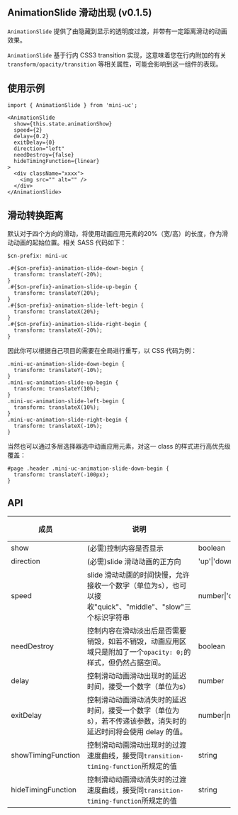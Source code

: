 ## AnimationSlide 滑动出现 (v0.1.5)

`AnimationSlide` 提供了由隐藏到显示的透明度过渡，并带有一定距离滑动的动画效果。

`AnimationSlide` 基于行内 CSS3 transition 实现，这意味着您在行内附加的有关 `transform/opacity/transition` 等相关属性，可能会影响到这一组件的表现。

## 使用示例

```
import { AnimationSlide } from 'mini-uc';

<AnimationSlide
  show={this.state.animationShow}
  speed={2}
  delay={0.2}
  exitDelay={0}
  direction="left"
  needDestroy={false}
  hideTimingFunction={linear}
>
  <div className="xxxx">
    <img src="" alt="" />
  </div>
</AnimationSlide>
```

## 滑动转换距离

默认对于四个方向的滑动，将使用动画应用元素的20%（宽/高）的长度，作为滑动动画的起始位置。相关 SASS 代码如下：

```
$cn-prefix: mini-uc

.#{$cn-prefix}-animation-slide-down-begin {
  transform: translateY(-20%);
}
.#{$cn-prefix}-animation-slide-up-begin {
  transform: translateY(20%);
}
.#{$cn-prefix}-animation-slide-left-begin {
  transform: translateX(20%);
}
.#{$cn-prefix}-animation-slide-right-begin {
  transform: translateX(-20%);
}
```

因此你可以根据自己项目的需要在全局进行重写，以 CSS 代码为例：

```
.mini-uc-animation-slide-down-begin {
  transform: translateY(-10%);
}
.mini-uc-animation-slide-up-begin {
  transform: translateY(10%);
}
.mini-uc-animation-slide-left-begin {
  transform: translateX(10%);
}
.mini-uc-animation-slide-right-begin {
  transform: translateX(-10%);
}
```

当然也可以通过多层选择器选中动画应用元素，对这一 class 的样式进行高优先级覆盖：

```
#page .header .mini-uc-animation-slide-down-begin {
  transform: translateY(-100px);
}
```

## API

| 成员 | 说明 | 类型 | 默认值 | 版本 |
| --- | --- | --- | --- | --- |
| show | (必需)控制内容是否显示 | boolean | false | |
| direction | (必需)slide 滑动动画的正方向 | 'up'\|'down'\|'left'\|'right'| 'down' | |
| speed | slide 滑动动画的时间快慢，允许接收一个数字（单位为s），也可以接收"quick"、"middle"、"slow"三个标识字符串 | number\|'quick'\|'slow'\|'middle' | 0.5 | |
| needDestroy | 控制内容在滑动淡出后是否需要销毁，如若不销毁，动画应用区域只是附加了一个`opacity: 0;`的样式，但仍然占据空间。 | boolean | false | |
| delay | 控制滑动动画滑动出现时的延迟时间，接受一个数字（单位为s） | number | 0 | |
| exitDelay | 控制滑动动画滑动消失时的延迟时间，接受一个数字（单位为s），若不传递该参数，消失时的延迟时间将会使用 delay 的值。 | number\|null | |
| showTimingFunction | 控制滑动动画滑动出现时的过渡速度曲线，接受同`transition-timing-function`所规定的值 | string | ease | |
| hideTimingFunction | 控制滑动动画滑动消失时的过渡速度曲线，接受同`transition-timing-function`所规定的值 | string | ease | |